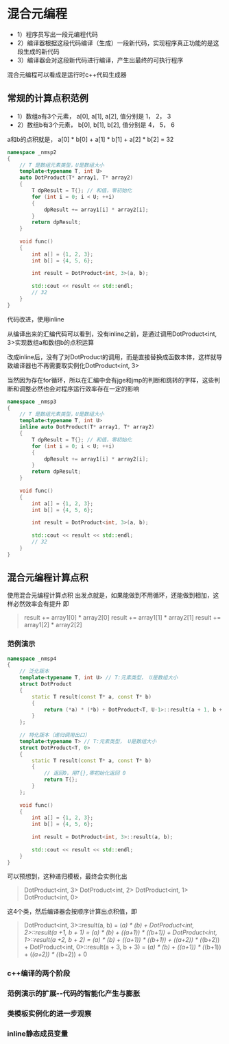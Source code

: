 # 混合元编程

- 1）程序员写出一段元编程代码
- 2）编译器根据这段代码编译（生成）一段新代码，实现程序真正功能的是这段生成的新代码
- 3）编译器会对这段新代码进行编译，产生出最终的可执行程序

混合元编程可以看成是运行时c++代码生成器


## 常规的计算点积范例

- 1）数组a有3个元素， a[0], a[1], a[2], 值分别是 1， 2， 3
- 2）数组b有3个元素， b[0], b[1], b[2], 值分别是 4， 5， 6

a和b的点积就是， a[0] * b[0] + a[1] * b[1] + a[2] * b[2] = 32

```c++
namespace _nmsp2
{
    // T 是数组元素类型，U是数组大小
    template<typename T, int U>
    auto DotProduct(T* array1, T* array2)
    {
        T dpResult = T{}; // 和值，零初始化
        for (int i = 0; i < U; ++i)
        {
            dpResult += array1[i] * array2[i];
        }
        return dpResult;
    }
    
    void func()
    {
        int a[] = {1, 2, 3};
        int b[] = {4, 5, 6};
        
        int result = DotProduct<int, 3>(a, b);
        
        std::cout << result << std::endl;
        // 32
    }
}
```

代码改进，使用inline

从编译出来的汇编代码可以看到，没有inline之前，是通过调用DotProduct<int, 3>实现数组a和数组b的点积运算

改成inline后，没有了对DotProduct的调用，而是直接替换成函数本体，这样就导致编译器也不再需要取实例化DotProduct<int, 3>

当然因为存在for循环，所以在汇编中会有jge和jmp的判断和跳转的字样，这些判断和调整必然也会对程序运行效率存在一定的影响

```c++
namespace _nmsp3
{
    // T 是数组元素类型，U是数组大小
    template<typename T, int U>
    inline auto DotProduct(T* array1, T* array2)
    {
        T dpResult = T{}; // 和值，零初始化
        for (int i = 0; i < U; ++i)
        {
            dpResult += array1[i] * array2[i];
        }
        return dpResult;
    }
    
    void func()
    {
        int a[] = {1, 2, 3};
        int b[] = {4, 5, 6};
        
        int result = DotProduct<int, 3>(a, b);
        
        std::cout << result << std::endl;
        // 32
    }
}
```

## 混合元编程计算点积

使用混合元编程计算点积
出发点就是，如果能做到不用循环，还能做到相加，这样必然效率会有提升
即

> result += array1[0] * array2[0]
> result += array1[1] * array2[1]
> result += array1[2] * array2[2]

### 范例演示

```c++
namespace _nmsp4
{
    // 泛化版本
    template<typename T, int U> // T:元素类型， U是数组大小
    struct DotProduct
    {
        static T result(const T* a, const T* b)
        {
            return (*a) * (*b) + DotProduct<T, U-1>::result(a + 1, b + 1);
        }
    };
    
    // 特化版本（递归调用出口）
    template<typename T> // T:元素类型， U是数组大小
    struct DotProduct<T, 0>
    {
        static T result(const T* a, const T* b)
        {
            // 返回0，用T{},零初始化返回 0 
            return T{};
        }
    };
    
    void func()
    {
        int a[] = {1, 2, 3};
        int b[] = {4, 5, 6};
        
        int result = DotProduct<int, 3>::result(a, b);
        
        std::cout << result << std::endl;
    }
}
```

可以预想到，这种递归模板，最终会实例化出

> DotProduct<int, 3>
> DotProduct<int, 2>
> DotProduct<int, 1>
> DotProduct<int, 0>

这4个类，然后编译器会按顺序计算出点积值，即

> DotProduct<int, 3>::result(a, b) = 
> (*a) * (*b) + DotProduct<int, 2>::result(a +1, b + 1) =
> (*a) * (*b) + (*(a+1)) * (*(b+1)) + DotProduct<int, 1>::result(a +2, b + 2) =
> (*a) * (*b) + (*(a+1)) * (*(b+1)) + (*(a+2)) * (*(b+2)) + DotProduct<int, 0>::result(a + 3, b + 3) =
> (*a) * (*b) + (*(a+1)) * (*(b+1)) + (*(a+2)) * (*(b+2)) + 0

### c++编译的两个阶段

### 范例演示的扩展--代码的智能化产生与膨胀

### 类模板实例化的进一步观察

### inline静态成员变量